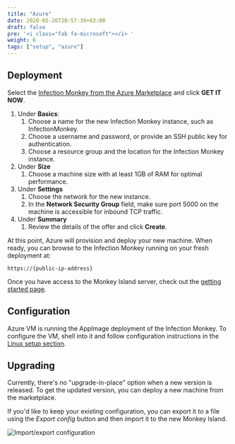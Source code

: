 ```yaml
---
title: "Azure"
date: 2020-05-26T20:57:39+03:00
draft: false
pre: '<i class="fab fa-microsoft"></i> '
weight: 6
tags: ["setup", "azure"]
---
```


## Deployment

Select the [Infection Monkey from the Azure Marketplace](https://azuremarketplace.microsoft.com/en-us/marketplace/apps/guardicore.infection_monkey) and click **GET IT NOW**.

1. Under **Basics**:
    1. Choose a name for the new Infection Monkey instance, such as InfectionMonkey.
    1. Choose a username and password, or provide an SSH public key for authentication.
    1. Choose a resource group and the location for the Infection Monkey instance.
1. Under **Size**
    1. Choose a machine size with at least 1GB of RAM for optimal performance.
1. Under **Settings**
    1. Choose the network for the new instance.
    1. In the **Network Security Group** field, make sure port 5000 on the machine is accessible for inbound TCP traffic.
1. Under **Summary**
    1. Review the details of the offer and click **Create**.

At this point, Azure will provision and deploy your new machine. When ready,
you can browse to the Infection Monkey running on your fresh deployment at:

`https://{public-ip-address}`

Once you have access to the Monkey Island server, check out the [getting started page](/usage/getting-started).

## Configuration

Azure VM is running the AppImage deployment of the Infection Monkey. To configure the VM, shell
into it and follow configuration instructions in the [Linux setup section](/setup/linux#configuring-the-server).

## Upgrading

Currently, there's no "upgrade-in-place" option when a new version is released.
To get the updated version, you can deploy a new machine from the marketplace.

If you'd like to keep your existing configuration, you can export it to a file
using the *Export config* button and then import it to the new Monkey Island.

![Import/export configuration](../../images/island/configuration_page/import_export_configuration.png "Import/export configuration")
